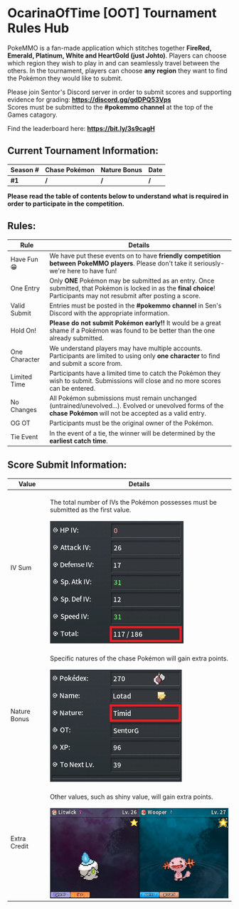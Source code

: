 # OcarinaOfTime [OOT] Tournament Rules Hub

PokeMMO is a fan-made application which stitches together **FireRed, Emerald, Platinum, White and HeartGold (just Johto)**. Players can choose which region they wish to play in and can seamlessly travel between the others. In the tournament, players can choose **any region** they want to find the Pokémon they would like to submit.

Please join Sentor's Discord server in order to submit scores and supporting evidence for grading: **https://discord.gg/gdDPQ53Vps**
<br> Scores must be submitted to the **#pokemmo channel** at the top of the Games catagory.

Find the leaderboard here: **https://bit.ly/3s9cagH**

## Current Tournament Information:
| **Season #** | **Chase Pokémon** | **Nature Bonus** | **Date** |
|-|-|-|-|
| **#1** | **/** | **/** | **/** |

**Please read the table of contents below to understand what is required in order to participate in the competition.**
## Rules:
| **Rule** | **Details** |
|-|-|
| Have Fun 😁 | We have put these events on to have **friendly competition between PokeMMO players**. Please don't take it seriously- we're here to have fun! |
| One Entry | Only **ONE** Pokémon may be submitted as an entry. Once submitted, that Pokémon is locked in as the **final choice**! Participants may not resubmit after posting a score. |
| Valid Submit | Entries must be posted in the **#pokemmo channel** in Sen's Discord with the appropriate information. |
| Hold On! | **Please do not submit Pokémon early!!** It would be a great shame if a Pokémon was found to be better than the one already submitted. |
| One Character | We understand players may have multiple accounts. Participants are limited to using only **one character** to find and submit a score from. |
| Limited Time | Participants have a limited time to catch the Pokémon they wish to submit. Submissions will close and no more scores can be entered. |
| No Changes | All Pokémon submissions must remain unchanged (untrained/unevolved...). Evolved or unevolved forms of the **chase Pokémon** will not be accepted as a valid entry. |
| OG OT | Participants must be the original owner of the Pokémon. |
| Tie Event | In the event of a tie, the winner will be determined by the **earliest catch time**. |

## Score Submit Information:
| **Value** | **Details** |
|-|-|
| IV Sum | <br> The total number of IVs the Pokémon possesses must be submitted as the first value. <br> <br> ![image](https://github.com/SentorG/OOT-Tourney-Rules/blob/main/IV%20Sum.jpg)|
| Nature Bonus | <br> Specific natures of the chase Pokémon will gain extra points. <br> <br> ![image](https://github.com/SentorG/OOT-Tourney-Rules/blob/main/Nature%20%26%20OT.jpg) |
| Extra Credit | <br> Other values, such as shiny value, will gain extra points. <br> <br> ![image](https://github.com/SentorG/OOT-Tourney-Rules/blob/main/Extra%20Credit%20Shinies.jpg) |
